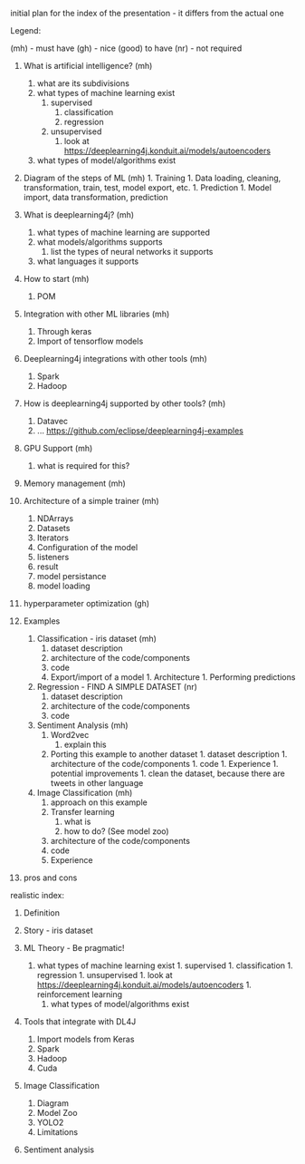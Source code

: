 initial plan for the index of the presentation - it differs from the actual one

Legend:

(mh) - must have
(gh) - nice (good) to have
(nr) - not required

1. What is artificial intelligence? (mh)
    1. what are its subdivisions
    1. what types of machine learning exist
        1. supervised
            1. classification
            1. regression
        1. unsupervised
            1. look at https://deeplearning4j.konduit.ai/models/autoencoders 
    1. what types of model/algorithms exist
 1. Diagram of the steps of ML (mh)
        1. Training 
            1. Data loading, cleaning, transformation, train, test, model export, etc.
        1. Prediction
            1. Model import, data transformation, prediction
1. What is deeplearning4j? (mh)
    1. what types of machine learning are supported
    1. what models/algorithms supports
        1. list the types of neural networks it supports
    1. what languages it supports
1. How to start (mh)
    1. POM
1. Integration with other ML libraries (mh)
    1. Through keras
    1. Import of tensorflow models
1. Deeplearning4j integrations with other tools (mh)
    1. Spark
    1. Hadoop
1. How is deeplearning4j supported by other tools? (mh)
    1. Datavec
    1. ... https://github.com/eclipse/deeplearning4j-examples
1. GPU Support (mh)
    1. what is required for this?
1. Memory management (mh)
1. Architecture of a simple trainer (mh)
    1. NDArrays
    1. Datasets
    1. Iterators
    1. Configuration of the model
    1. listeners
    1. result
    1. model persistance
    1. model loading
1. hyperparameter optimization (gh)
1. Examples 
   
    1. Classification - iris dataset (mh)
        1. dataset description
        1. architecture of the code/components
        1. code
        1. Export/import of a model 
                1. Architecture
                1. Performing predictions
    1. Regression - FIND A SIMPLE DATASET (nr)
        1. dataset description
        1. architecture of the code/components
        1. code
    1. Sentiment Analysis (mh)
        1. Word2vec
            1. explain this
        1. Porting this example to another dataset
                1. dataset description
                1. architecture of the code/components
                1. code
                1. Experience
                1. potential improvements
                    1. clean the dataset, because there are tweets in other language
    1. Image Classification (mh)
        1. approach on this example
        1. Transfer learning
            1. what is
            1. how to do? (See model zoo)
        1. architecture of the code/components
        1. code
        1. Experience
    
1. pros and cons




realistic index:

1. Definition
1. Story - iris dataset
1. ML Theory - Be pragmatic!
    1. what types of machine learning exist
           1. supervised
               1. classification
               1. regression
           1. unsupervised
               1. look at https://deeplearning4j.konduit.ai/models/autoencoders
           1. reinforcement learning     
       1. what types of model/algorithms exist
1. Tools that integrate with DL4J
    1. Import models from Keras
    1. Spark
    1. Hadoop
    1. Cuda

1. Image Classification
    1. Diagram
    1. Model Zoo
    1. YOLO2
    1. Limitations

1. Sentiment analysis


















